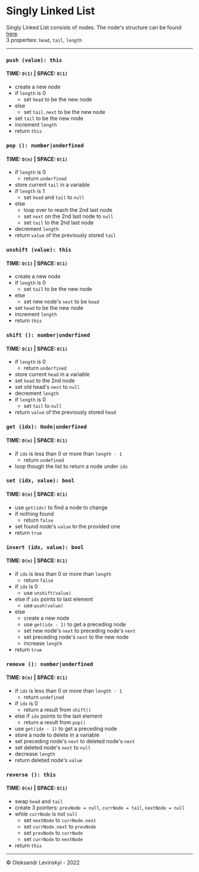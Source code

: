 # Singly Linked List
Singly Linked List consists of nodes. The node's structure can be found [here](Node.js).\
3 properties: `head`, `tail`, `length`

---

### `push (value): this`
#### TIME: `O(1)` | SPACE: `O(1)`
* create a new node
* if `length` is 0
    * set `head` to be the new node
* else
    * set `tail.next` to be the new node
* set `tail` to be the new node
* increment `length`
* return `this`

### `pop (): number|underfined`
#### TIME: `O(n)` | SPACE: `O(1)`
* if `length` is 0
    * return `underfined`
* store current `tail` in a variable
* if `length` is 1
  * set `head` and `tail` to `null`
* else
  * loop over to reach the 2nd last node 
  * set `next` on the 2nd last node to `null`
  * set `tail` to the 2nd last node
* decrement `length`
* return `value` of the previously stored `tail`

### `unshift (value): this`
#### TIME: `O(1)` | SPACE: `O(1)`
* create a new node
* if `length` is 0
  * set `tail` to be the new node
* else
  * set new node's `next` to be `head`
* set `head` to be the new node
* increment `length`
* return `this`

### `shift (): number|underfined`
#### TIME: `O(1)` | SPACE: `O(1)`
* if `length` is 0
  * return `underfined`
* store current `head` in a variable
* set `head` to the 2nd node
* set old head's `next` to `null`
* decrement `length`
* if `length` is 0
  * set `tail` to `null`
* return `value` of the previously stored `head`

### `get (idx): Node|underfined`
#### TIME: `O(n)` | SPACE: `O(1)`
* if `idx` is less than 0 or more than `length - 1`
  * return `undefined`
* loop though the list to return a node under `idx`

### `set (idx, value): bool`
#### TIME: `O(n)` | SPACE: `O(1)`
* use `get(idx)` to find a node to change
* if nothing found
  * return `false`
* set found node's `value` to the provided one
* return `true`

### `insert (idx, value): bool`
#### TIME: `O(n)` | SPACE: `O(1)`
* if `idx` is less than 0 or more than `length`
  * return `false`
* if `idx` is 0
  * use `unshift(value)`
* else if `idx` points to last element
  * use `push(value)`
* else
  * create a new node
  * use `get(idx - 1)` to get a preceding node
  * set new node's `next` to preceding node's `next`
  * set preceding node's `next` to the new node
  * increase `length`
* return `true`

### `remove (): number|underfined`
#### TIME: `O(n)` | SPACE: `O(1)`
* if `idx` is less than 0 or more than `length - 1`
  * return `undefined`
* if `idx` is 0
  * return a result from `shift()`
* else if `idx` points to the last element
  * return a result from `pop()`
* use `get(idx - 1)` to get a preceding node
* store a node to delete in a variable
* set preceding node's `next` to deleted node's `next`
* set deleted node's `next` to `null`
* decrease `length`
* return deleted node's `value`

### `reverse (): this`
#### TIME: `O(n)` | SPACE: `O(1)`
* swap `head` and `tail`
* create 3 pointers: `prevNode = null`, `currNode = tail`, `nextNode = null`
* while `currNode` is not `null`
  * set `nextNode` to `currNode.next`
  * set `currNode.next` to `prevNode`
  * set `prevNode` to `currNode`
  * set `currNode` to `nextNode`
* return `this`
  
---
  
&copy; Oleksandr Levinskyi - 2022
